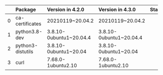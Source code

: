 <!-- markdown-link-check-disable -->

|    | Package           | Version in 4.2.0        | Version in 4.3.0        | Status   |
|---:|:------------------|:------------------------|:------------------------|:---------|
|  0 | ca-certificates   | 20210119~20.04.2        | 20210119~20.04.2        |          |
|  1 | python3.8-dev     | 3.8.10-0ubuntu1~20.04.4 | 3.8.10-0ubuntu1~20.04.4 |          |
|  2 | python3-distutils | 3.8.10-0ubuntu1~20.04   | 3.8.10-0ubuntu1~20.04   |          |
|  3 | curl              | 7.68.0-1ubuntu2.10      | 7.68.0-1ubuntu2.10      |          |